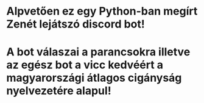 # Alpvetően ez egy Python-ban megírt Zenét lejátszó discord bot!
# A bot válaszai a parancsokra illetve az egész bot a vicc kedvéért a magyarországi átlagos cigányság nyelvezetére alapul!
